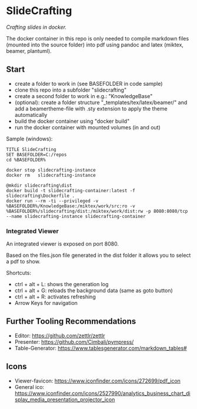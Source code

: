 # SlideCrafting
*Crafting slides in docker.*

The docker container in this repo is only needed to compile markdown files (mounted into the source folder) into pdf using pandoc and latex (miktex, beamer, plantuml).

## Start

* create a folder to work in (see BASEFOLDER in code sample)
* clone this repo into a subfolder "slidecrafting"
* create a second folder to work in e.g.: "KnowledgeBase"
* (optional): create a folder structure "_templates/tex/latex/beamer/" and add a beamertheme-file with .sty extension to apply the theme automatically
* build the docker container using "docker build"
* run the docker container with mounted volumes (in and out)

Sample (windows):
```
TITLE SlideCrafting
SET BASEFOLDER=C:/repos
cd %BASEFOLDER%

docker stop slidecrafting-instance
docker rm   slidecrafting-instance

@mkdir slidecrafting\dist
docker build -t slidecrafting-container:latest -f slidecrafting\Dockerfile .
docker run --rm -ti --privileged -v %BASEFOLDER%/KnowledgeBase:/miktex/work/src:ro -v %BASEFOLDER%/slidecrafting/dist:/miktex/work/dist:rw -p 8080:8080/tcp --name slidecrafting-instance slidecrafting-container
```

### Integrated Viewer
An integrated viewer is exposed on port 8080.

Based on the files.json file generated in the dist folder it allows you to select a pdf to show.

Shortcuts:
* ctrl + alt + L: shows the generation log
* ctrl + alt + G: reloads the background data (same as goto button)
* ctrl + alt + R: activates refreshing
* Arrow Keys for navigation

## Further Tooling Recommendations

* Editor: https://github.com/zettlr/zettlr
* Presenter: https://github.com/Cimbali/pympress/
* Table-Generator: https://www.tablesgenerator.com/markdown_tables#
  
## Icons
* Viewer-favicon: https://www.iconfinder.com/icons/272699/pdf_icon
* General ico: https://www.iconfinder.com/icons/2527990/analytics_business_chart_display_media_presentation_projector_icon